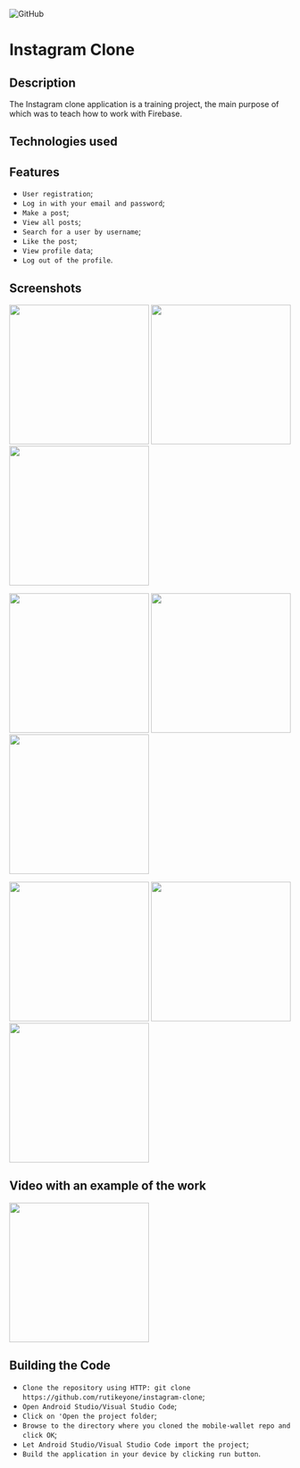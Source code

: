 ![GitHub](https://img.shields.io/github/license/IgorVolochay/Face-recognition?style=flat-square&color=blue) &nbsp;
# Instagram Clone

## Description
The Instagram clone application is a training project, the main purpose of which was to teach how to work with Firebase.

## Technologies used

## Features
* `User registration`;
* `Log in with your email and password`;
* `Make a post`;
* `View all posts`;
* `Search for a user by username`;
* `Like the post`;
* `View profile data`;
* `Log out of the profile`.

## Screenshots

<p align="start">
<img src="https://github.com/RuTiKeyOne/InstagramClone/blob/dev/doc/screenshots/1.png" width="250"/>
<img src="https://github.com/RuTiKeyOne/InstagramClone/blob/dev/doc/screenshots/2.png" width="250"/>
<img src="https://github.com/RuTiKeyOne/InstagramClone/blob/dev/doc/screenshots/3.png" width="250"/>
</p>

<p align="start">
<img src="https://github.com/RuTiKeyOne/InstagramClone/blob/dev/doc/screenshots/4.png" width="250"/>
<img src="https://github.com/RuTiKeyOne/InstagramClone/blob/dev/doc/screenshots/5.png" width="250"/>
<img src="https://github.com/RuTiKeyOne/InstagramClone/blob/dev/doc/screenshots/6.png" width="250"/>
</p>

<p align="start">
<img src="https://github.com/RuTiKeyOne/InstagramClone/blob/dev/doc/screenshots/7.png" width="250"/>
<img src="https://github.com/RuTiKeyOne/InstagramClone/blob/dev/doc/screenshots/8.png" width="250"/>
<img src="https://github.com/RuTiKeyOne/InstagramClone/blob/dev/doc/screenshots/9.png" width="250"/>
</p>

## Video with an example of the work

<a href="https://www.youtube.com/watch?v=Fm_I15a9Ics">
  <img src="https://github.com/RuTiKeyOne/InstagramClone/blob/dev/doc/screenshots/1.png" width="250" />
</a>

## Building the Code

* `Clone the repository using HTTP: git clone https://github.com/rutikeyone/instagram-clone`;
* `Open Android Studio/Visual Studio Code`;
* `Click on 'Open the project folder`;
* `Browse to the directory where you cloned the mobile-wallet repo and click OK`;
* `Let Android Studio/Visual Studio Code import the project`;
* `Build the application in your device by clicking run button`.
